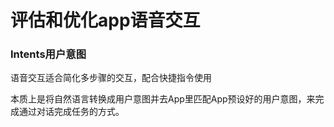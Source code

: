 # 评估和优化app语音交互

### Intents用户意图

语音交互适合简化多步骤的交互，配合快捷指令使用

本质上是将自然语言转换成用户意图并去App里匹配App预设好的用户意图，来完成通过对话完成任务的方式。